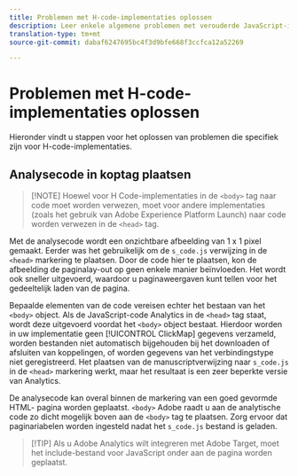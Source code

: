 ```yaml
---
title: Problemen met H-code-implementaties oplossen
description: Leer enkele algemene problemen met verouderde JavaScript-implementaties.
translation-type: tm+mt
source-git-commit: dabaf6247695bc4f3d9bfe668f3ccfca12a52269

---
```



# Problemen met H-code-implementaties oplossen

Hieronder vindt u stappen voor het oplossen van problemen die specifiek zijn voor H-code-implementaties.

## Analysecode in koptag plaatsen

>[!NOTE] Hoewel voor H Code-implementaties in de `<body>` tag naar code moet worden verwezen, moet voor andere implementaties (zoals het gebruik van Adobe Experience Platform Launch) naar code worden verwezen in de `<head>` tag.

Met de analysecode wordt een onzichtbare afbeelding van 1 x 1 pixel gemaakt. Eerder was het gebruikelijk om de `s_code.js` verwijzing in de `<head>` markering te plaatsen. Door de code hier te plaatsen, kon de afbeelding de paginalay-out op geen enkele manier beïnvloeden. Het wordt ook sneller uitgevoerd, waardoor u paginaweergaven kunt tellen voor het gedeeltelijk laden van de pagina.

Bepaalde elementen van de code vereisen echter het bestaan van het `<body>` object. Als de JavaScript-code Analytics in de `<head>` tag staat, wordt deze uitgevoerd voordat het `<body>` object bestaat. Hierdoor worden in uw implementatie geen [!UICONTROL ClickMap] gegevens verzameld, worden bestanden niet automatisch bijgehouden bij het downloaden of afsluiten van koppelingen, of worden gegevens van het verbindingstype niet geregistreerd. Het plaatsen van de manuscriptverwijzing naar `s_code.js` in de `<head>` markering werkt, maar het resultaat is een zeer beperkte versie van Analytics.

De analysecode kan overal binnen de markering van een goed gevormde HTML- pagina worden geplaatst. `<body>` Adobe raadt u aan de analytische code zo dicht mogelijk boven aan de `<body>` tag te plaatsen. Zorg ervoor dat paginariabelen worden ingesteld nadat het `s_code.js` bestand is geladen.

>[!TIP] Als u Adobe Analytics wilt integreren met Adobe Target, moet het include-bestand voor JavaScript onder aan de pagina worden geplaatst.
